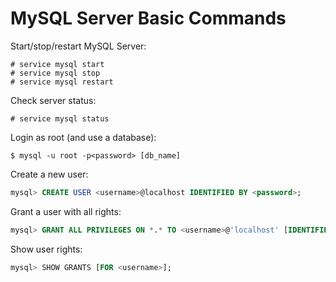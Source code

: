 # MySQL Server Basic Commands

Start/stop/restart MySQL Server:

```console
# service mysql start
# service mysql stop
# service mysql restart
```

Check server status:

```console
# service mysql status
```

Login as root (and use a database):

```console
$ mysql -u root -p<password> [db_name]
```

Create a new user:

```sql
mysql> CREATE USER <username>@localhost IDENTIFIED BY <password>;
```

Grant a user with all rights:

```sql
mysql> GRANT ALL PRIVILEGES ON *.* TO <username>@'localhost' [IDENTIFIED BY <password>];
```

Show user rights:

```sql
mysql> SHOW GRANTS [FOR <username>];

